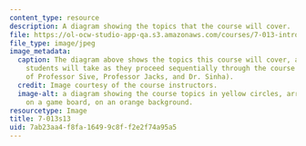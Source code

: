 ```yaml
---
content_type: resource
description: A diagram showing the topics that the course will cover.
file: https://ol-ocw-studio-app-qa.s3.amazonaws.com/courses/7-013-introductory-biology-spring-2013/7ab23aa4f8fa16499c8ff2e2f74a95a5_7-013s13.jpg
file_type: image/jpeg
image_metadata:
  caption: The diagram above shows the topics this course will cover, and the journey
    students will take as they proceed sequentially through the course (Image courtesy
    of Professor Sive, Professor Jacks, and Dr. Sinha).
  credit: Image courtesy of the course instructors.
  image-alt: a diagram showing the course topics in yellow circles, arranged as spaces
    on a game board, on an orange background.
resourcetype: Image
title: 7-013s13
uid: 7ab23aa4-f8fa-1649-9c8f-f2e2f74a95a5
---
```

